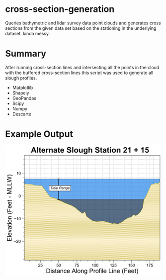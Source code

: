 # cross-section-generation
Queries  bathymetric and lidar survey data point clouds and generates cross sections from the given data set based on the stationing in the underlying dataset. kinda messy.

# Summary

After running cross-section lines and intersecting all the points in the cloud with the buffered cross-section lines this script was used to generate all slough profiles. 

- Matplotlib
- Shapely
- GeoPandas
- Scipy
- Numpy 
- Descarte

# Example Output

![ExampleOutput](https://github.com/metostom/cross-section-generation/blob/master/Example-xsection.png)

